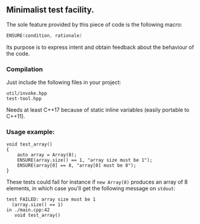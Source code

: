 ## Minimalist test facility.

The sole feature provided by this piece of code is the following macro:
```cpp
ENSURE(condition, rationale)
```
Its purpose is to express intent and obtain feedback about the behaviour of the code.


### Compilation

Just include the following files in your project:
```
util/invoke.hpp
test-tool.hpp
```
Needs at least C++17 because of static inline variables (easily portable to C++11).


### Usage example:

```
void test_array()
{
    auto array = Array(8);
    ENSURE(array.size() == 1, "array size must be 1");
    ENSURE(array[0] == 8, "array[0] must be 8");
}
```

These tests could fail for instance if `new Array(8)` produces an array of
8 elements, in which case you'll get the following message on `stdout`:

```
test FAILED: array size must be 1
  (array.size() == 1)
in ./main.cpp:42
   void test_array()
```
